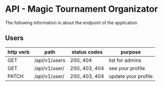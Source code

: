 # API - Magic Tournament Organizator
The following information in about the endpoint of the application

## Users

| http verb | path                    | status codes  | purpose             |
|-----------|-------------------------|---------------|---------------------|
| GET       | /api/v1/users           | 200, 404      | list for admins     |
| GET       | /api/v1/user/<nickname> | 200, 403, 404 | see your profile    |
| PATCH     | /api/v1/user/<nickname> | 200, 403, 404 | update your profile |